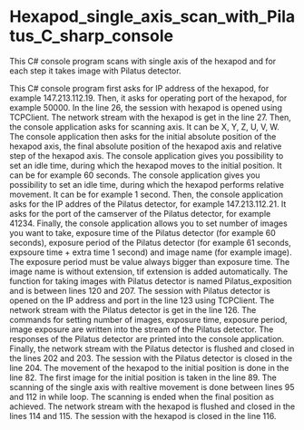 # Hexapod_single_axis_scan_with_Pilatus_C_sharp_console
This C# console program scans with single axis of the hexapod and for each step it takes image with Pilatus detector.

This C# console program first asks for IP address of the hexapod, for example 147.213.112.19. Then, it asks for operating port of the hexapod, for example 50000. In the line 26, the session with hexapod is opened using TCPClient. The network stream with the hexapod is get in the line 27. Then, the console application asks for scanning axis. It can be X, Y, Z, U, V, W. The console application then asks for the initial absolute position of the hexapod axis, the final absolute position of the hexapod axis and relative step of the hexapod axis. The console application gives you possibility to set an idle time, during which the hexapod moves to the initial position. It can be for example 60 seconds. The console application gives you possibility to set an idle time, during which the hexapod performs relative movement. It can be for example 1 second. Then, the console application asks for the IP addres of the Pilatus detector, for example 147.213.112.21. It asks for the port of the camserver of the Pilatus detector, for example 41234. Finally, the console application allows you to set number of images you want to take, exposure time of the Pilatus detector (for example 60 seconds), exposure period of the Pilatus detector (for example 61 seconds, expsoure time + extra time 1 second) and image name (for example image). The exposure period must be value always bigger than exposure time. The image name is without extension, tif extension is added automatically. The function for taking images with Pilatus detector is named Pilatus_exposition and is between lines 120 and 207. The session with Pilatus detector is opened on the IP address and port in the line 123 using TCPClient. The network stream with the Pilatus detector is get in the line 126. The commands for setting number of images, exposure time, exposure period, image exposure are written into the stream of the Pilatus detector. The responses of the Pilatus detector are printed into the console application. Finally, the network stream with the Pilatus detector is flushed and closed in the lines 202 and 203. The session with the Pilatus detector is closed in the line 204. The movement of the hexapod to the initial position is done in the line 82. The first image for the initial position is taken in the line 89. The scanning of the single axis with realtive movement is done between lines 95 and 112 in while loop. The scanning is ended when the final position as achieved. The network stream with the hexapod is flushed and closed in the lines 114 and 115. The session with the hexapod is closed in the line 116. 
